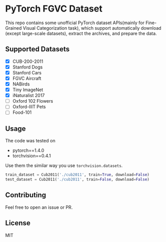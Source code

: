 # PyTorch FGVC Dataset

This repo contains some unofficial PyTorch dataset APIs(mainly for Fine-Grained Visual Categorization task), 
which support automatically download (except large-scale datasets), extract the archives, and prepare the data.

## Supported Datasets
- [x] CUB-200-2011
- [x] Stanford Dogs
- [x] Stanford Cars
- [x] FGVC Aircraft
- [x] NABirds
- [x] Tiny ImageNet
- [x] iNaturalist 2017
- [ ] Oxford 102 Flowers
- [ ] Oxford-IIIT Pets
- [ ] Food-101

## Usage
The code was tested on 
- pytorch==1.4.0
- torchvision==0.4.1

Use them the similar way you use `torchvision.datasets`.
```python
train_dataset = Cub2011('./cub2011', train=True, download=False)
test_dataset = Cub2011('./cub2011', train=False, download=False)
```
## Contributing
Feel free to open an issue or PR.

## License
MIT